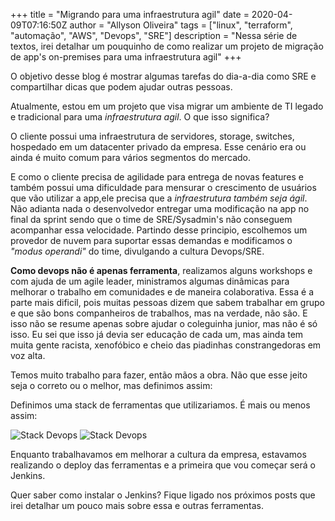 +++
title = "Migrando para uma infraestrutura agil"
date = 2020-04-09T07:16:50Z
author = "Allyson Oliveira"
tags = ["linux", "terraform", "automação", "AWS", "Devops", "SRE"]
description = "Nessa série de textos, irei detalhar um pouquinho de como realizar um projeto de migração de app's on-premises para uma infraestrutura agil"
+++

O objetivo desse blog é mostrar algumas tarefas do dia-a-dia como SRE e compartilhar dicas que podem ajudar outras pessoas. 

Atualmente, estou em um projeto que visa migrar um ambiente de TI legado e tradicional para uma *infraestrutura agil*. O que isso significa?

O cliente possui uma infraestrutura de  servidores, storage,  switches, hospedado em um datacenter privado da empresa. Esse cenário era ou ainda é muito comum para vários segmentos do mercado. 

E como o cliente precisa de agilidade para entrega de novas features e também possui uma dificuldade para mensurar o crescimento de usuários que vão utilizar a app,ele precisa que a *infraestrutura também seja ágil*. Não adianta nada o desenvolvedor entregar uma modificação na app no final da sprint sendo que o time de SRE/Sysadmin's não conseguem acompanhar essa velocidade. Partindo desse principio, escolhemos um provedor de nuvem para suportar essas demandas e modificamos o *"modus operandi"* do time, divulgando a cultura Devops/SRE.

**Como devops não é apenas ferramenta**, realizamos alguns workshops e com ajuda de um agile leader, ministramos algumas dinâmicas para melhorar o trabalho em comunidades  e de maneira colaborativa. Essa é a parte mais dificil, pois muitas pessoas dizem que sabem trabalhar em grupo e que são bons companheiros de trabalhos, mas na verdade, não são. E isso não se resume apenas sobre ajudar o coleguinha junior, mas não é só isso. Eu sei que isso já devia ser educação de cada um, mas ainda tem muita gente racista, xenofóbico e cheio das piadinhas constrangedoras em voz alta. 

Temos muito trabalho para fazer, então mãos a obra. Não que esse jeito seja o correto ou o melhor, mas  definimos assim:

Definimos uma stack de ferramentas que utilizariamos. É mais ou menos assim:

![Stack Devops](/img/stack01.png)
![Stack Devops](/img/stack02.png)

Enquanto trabalhavamos em melhorar a cultura da empresa, estavamos realizando o deploy das ferramentas e a primeira que vou começar será o Jenkins. 

Quer saber como instalar o Jenkins? Fique ligado nos próximos posts que irei detalhar um pouco mais sobre essa e outras ferramentas. 